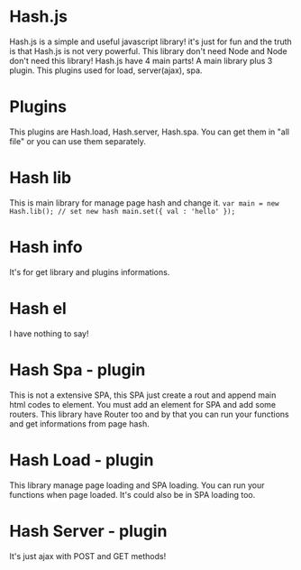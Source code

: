 # Hash.js
Hash.js is a simple and useful javascript library! it's just for fun and the truth is that Hash.js is not very powerful. This library don't need Node and Node don't need this library!
Hash.js have 4 main parts! A main library plus 3 plugin. This plugins used for load, server(ajax), spa.

# Plugins
This plugins are Hash.load, Hash.server, Hash.spa. You can get them in "all file" or you can use them separately.

# Hash lib
This is main library for manage page hash and change it.
`
var main = new Hash.lib();
// set new hash
main.set({
    val : 'hello'
});
`

# Hash info
It's for get library and plugins informations.

# Hash el
I have nothing to say!

# Hash Spa - plugin
This is not a extensive SPA, this SPA just create a rout and append main html codes to element. You must add an element for SPA and add some routers. This library have Router too and by that you can run your functions and get informations from page hash.

# Hash Load - plugin
This library manage page loading and SPA loading. You can run your functions when page loaded. It's could also be in SPA loading too.

# Hash Server - plugin
It's just ajax with POST and GET methods!